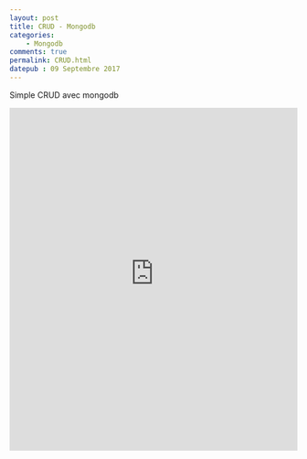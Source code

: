 ```yaml
---
layout: post
title: CRUD - Mongodb
categories:
    - Mongodb
comments: true
permalink: CRUD.html
datepub : 09 Septembre 2017
---
```



Simple CRUD avec mongodb

<iframe style="width: 100%; height: 600px;" src="https://www.youtube-nocookie.com/embed/chUeAoN2ah8?controls=0&amp;showinfo=0" frameborder="0" allowfullscreen></iframe>